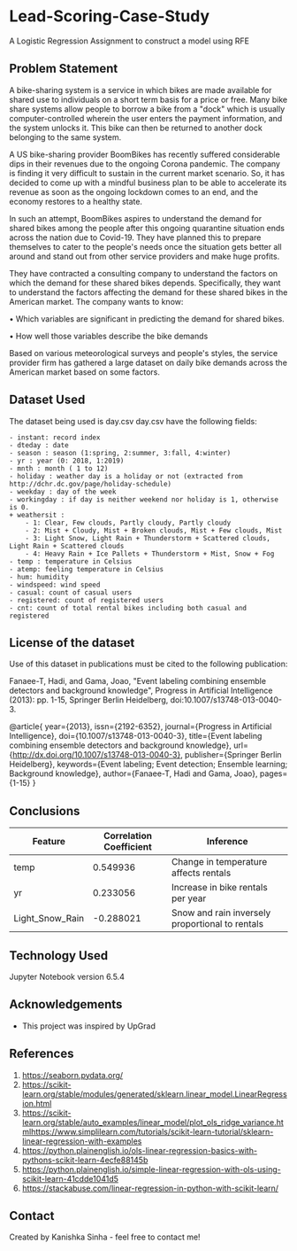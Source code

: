 # Lead-Scoring-Case-Study

A Logistic Regression Assignment to construct a model using RFE

## Problem Statement

A bike-sharing system is a service in which bikes are made available for shared use to individuals on a short term basis for a price or free. Many bike share systems allow people to borrow a bike from a "dock" which is usually computer-controlled wherein the user enters the payment information, and the system unlocks it. This bike can then be returned to another dock belonging to the same system.

A US bike-sharing provider BoomBikes has recently suffered considerable dips in their revenues due to the ongoing Corona pandemic. The company is finding it very difficult to sustain in the current market scenario. So, it has decided to come up with a mindful business plan to be able to accelerate its revenue as soon as the ongoing lockdown comes to an end, and the economy restores to a healthy state.

In such an attempt, BoomBikes aspires to understand the demand for shared bikes among the people after this ongoing quarantine situation ends across the nation due to Covid-19. They have planned this to prepare themselves to cater to the people's needs once the situation gets better all around and stand out from other service providers and make huge profits.

They have contracted a consulting company to understand the factors on which the demand for these shared bikes depends. Specifically, they want to understand the factors affecting the demand for these shared bikes in the American market. The company wants to know:

• Which variables are significant in predicting the demand for shared bikes.

• How well those variables describe the bike demands

Based on various meteorological surveys and people's styles, the service provider firm has gathered a large dataset on daily bike demands across the American market based on some factors.

## Dataset Used

The dataset being used is day.csv
day.csv have the following fields:
	
	- instant: record index
	- dteday : date
	- season : season (1:spring, 2:summer, 3:fall, 4:winter)
	- yr : year (0: 2018, 1:2019)
	- mnth : month ( 1 to 12)
	- holiday : weather day is a holiday or not (extracted from http://dchr.dc.gov/page/holiday-schedule)
	- weekday : day of the week
	- workingday : if day is neither weekend nor holiday is 1, otherwise is 0.
	+ weathersit : 
		- 1: Clear, Few clouds, Partly cloudy, Partly cloudy
		- 2: Mist + Cloudy, Mist + Broken clouds, Mist + Few clouds, Mist
		- 3: Light Snow, Light Rain + Thunderstorm + Scattered clouds, Light Rain + Scattered clouds
		- 4: Heavy Rain + Ice Pallets + Thunderstorm + Mist, Snow + Fog
	- temp : temperature in Celsius
	- atemp: feeling temperature in Celsius
	- hum: humidity
	- windspeed: wind speed
	- casual: count of casual users
	- registered: count of registered users
	- cnt: count of total rental bikes including both casual and registered
## License of the dataset
Use of this dataset in publications must be cited to the following publication:

Fanaee-T, Hadi, and Gama, Joao, "Event labeling combining ensemble detectors and background knowledge", Progress in Artificial Intelligence (2013): pp. 1-15, Springer Berlin Heidelberg, doi:10.1007/s13748-013-0040-3.

@article{
	year={2013},
	issn={2192-6352},
	journal={Progress in Artificial Intelligence},
	doi={10.1007/s13748-013-0040-3},
	title={Event labeling combining ensemble detectors and background knowledge},
	url={http://dx.doi.org/10.1007/s13748-013-0040-3},
	publisher={Springer Berlin Heidelberg},
	keywords={Event labeling; Event detection; Ensemble learning; Background knowledge},
	author={Fanaee-T, Hadi and Gama, Joao},
	pages={1-15}
}

## Conclusions
| Feature          | Correlation Coefficient | Inference                                      |
| ---------------- | ---------------------- | ---------------------------------------------- |
| temp             | 0.549936               | Change in temperature affects rentals        |
| yr               | 0.233056               | Increase in bike rentals per year            |
| Light_Snow_Rain  | -0.288021              | Snow and rain inversely proportional to rentals |

## Technology Used
Jupyter Notebook version 6.5.4

## Acknowledgements
- This project was inspired by UpGrad
  
## References 
1. https://seaborn.pydata.org/
2. https://scikit-learn.org/stable/modules/generated/sklearn.linear_model.LinearRegression.html
3. https://scikit-learn.org/stable/auto_examples/linear_model/plot_ols_ridge_variance.htmlhttps://www.simplilearn.com/tutorials/scikit-learn-tutorial/sklearn-linear-regression-with-examples
4. https://python.plainenglish.io/ols-linear-regression-basics-with-pythons-scikit-learn-4ecfe88145b
5. https://python.plainenglish.io/simple-linear-regression-with-ols-using-scikit-learn-41cdde1041d5
6. https://stackabuse.com/linear-regression-in-python-with-scikit-learn/

## Contact
Created by Kanishka Sinha - feel free to contact me!


